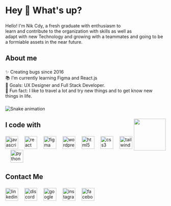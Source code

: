 <h1 align="left">Hey 👋 What's up?</h1>

###

<p align="left">Hello! I'm Nik Cdy, a fresh graduate with enthusiasm to<br>        learn and contribute to the organization with skills as well as<br>        adapt with new Technology and growing with a teammates and going to be a formiable assets in the near future.</p>

###

<h2 align="left">About me</h2>

###

<p align="left">✨ Creating bugs since 2016<br>📚 I'm currently learning Figma and React.js<br>🎯 Goals: UX Designer and Full Stack Developer.<br>🎲 Fun fact: I like to travel a lot and try new things and to get know new things in life.</p>

###

<img src="https://raw.githubusercontent.com/NikCdy/NikCdy/output/snake.svg" alt="Snake animation" />

###

<img align="right" height="100" src="https://media3.giphy.com/media/13GIgrGdslD9oQ/giphy.gif"  />

###

<h2 align="left">I code with</h2>

###

<div align="left">
  <img src="https://cdn.jsdelivr.net/gh/devicons/devicon/icons/javascript/javascript-original.svg" height="40" alt="javascript logo"  />
  <img width="12" />
  <img src="https://cdn.jsdelivr.net/gh/devicons/devicon/icons/react/react-original.svg" height="40" alt="react logo"  />
  <img width="12" />
  <img src="https://skillicons.dev/icons?i=figma" height="40" alt="figma logo"  />
  <img width="12" />
  <img src="https://cdn.jsdelivr.net/gh/devicons/devicon/icons/wordpress/wordpress-original.svg" height="40" alt="wordpress logo"  />
  <img width="12" />
  <img src="https://cdn.jsdelivr.net/gh/devicons/devicon/icons/html5/html5-original.svg" height="40" alt="html5 logo"  />
  <img width="12" />
  <img src="https://cdn.jsdelivr.net/gh/devicons/devicon/icons/css3/css3-original.svg" height="40" alt="css3 logo"  />
  <img width="12" />
  <img src="https://cdn.jsdelivr.net/gh/devicons/devicon/icons/tailwindcss/tailwindcss-original-wordmark.svg" height="40" alt="tailwindcss logo"  />
  <img width="12" />
  <img src="https://cdn.jsdelivr.net/gh/devicons/devicon/icons/python/python-original.svg" height="40" alt="python logo"  />
</div>

###

<h2 align="left">Contact Me</h2>

###

<div align="left">
  <img src="https://cdn.jsdelivr.net/gh/devicons/devicon/icons/linkedin/linkedin-original.svg" height="40" alt="linkedin logo"  />
  <img width="12" />
  <img src="https://skillicons.dev/icons?i=discord" height="40" alt="discord logo"  />
  <img width="12" />
  <img src="https://cdn.jsdelivr.net/gh/devicons/devicon/icons/google/google-original.svg" height="40" alt="google logo"  />
  <img width="12" />
  <img src="https://skillicons.dev/icons?i=instagram" height="40" alt="instagram logo"  />
  <img width="12" />
  <img src="https://cdn.simpleicons.org/facebook/1877F2" height="40" alt="facebook logo"  />
</div>

###
